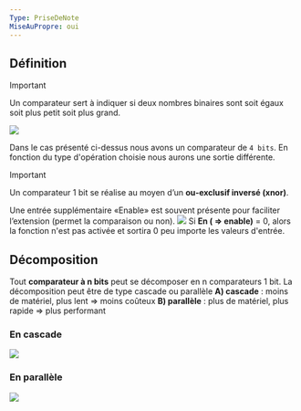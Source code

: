 ```yaml
---
Type: PriseDeNote
MiseAuPropre: oui
---
```

## Définition
>[!important]
>Un comparateur sert à indiquer si deux nombres binaires sont soit égaux soit plus petit soit plus grand.

![](..//_src/img/docs/Capture%20d’écran%202023-10-25%20à%2016.40.04.png)

Dans le cas présenté ci-dessus nous avons un comparateur de `4 bits`. En fonction du type d'opération choisie nous aurons une sortie différente.

>[!important]
>Un comparateur 1 bit se réalise au moyen d’un **ou‐exclusif inversé (xnor)**.

Une entrée supplémentaire «Enable» est souvent présente pour faciliter l’extension (permet la comparaison ou non).
![](..//_src/img/docs/Pasted%20image%2020231025164259.png)
Si **En ( => enable)** = 0, alors la fonction n'est pas activée et sortira 0 peu importe les valeurs d'entrée.

## Décomposition
Tout **comparateur à n bits** peut se décomposer en n comparateurs 1 bit.
La décomposition peut être de type cascade ou parallèle 
	**A) cascade** : moins de matériel, plus lent => moins coûteux 
	**B) parallèle** : plus de matériel, plus rapide => plus performant

### En cascade
![](..//_src/img/docs/Pasted%20image%2020231025164541.png)
### En parallèle
![](..//_src/img/docs/Pasted%20image%2020231025164603.png)
